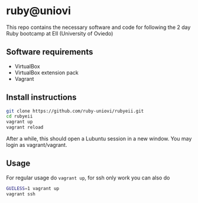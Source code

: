 ruby@uniovi
===========

This repo contains the necessary software and code for following the 2 day Ruby bootcamp at EII (University of Oviedo)

Software requirements
---------------------

* VirtualBox
* VirtualBox extension pack
* Vagrant

Install instructions
---------------

~~~bash
git clone https://github.com/ruby-uniovi/rubyeii.git
cd rubyeii
vagrant up
vagrant reload
~~~

After a while, this should open a Lubuntu session in a new window. You may login as
vagrant/vagrant.

Usage
-----

For regular usage do `vagrant up`, for ssh only work you can also do

~~~bash
GUILESS=1 vagrant up
vagrant ssh
~~~

